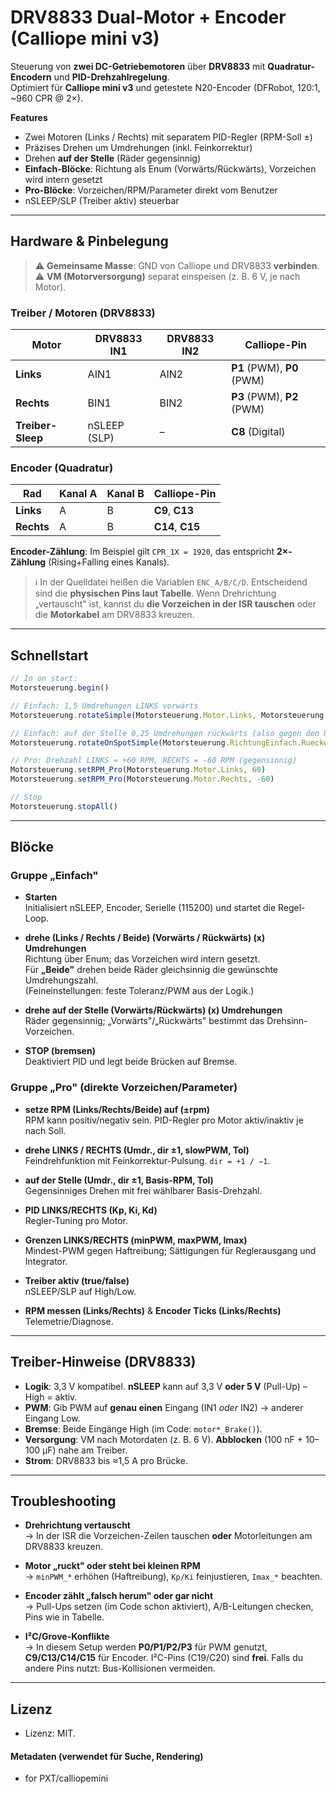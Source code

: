 # DRV8833 Dual-Motor + Encoder (Calliope mini v3)

Steuerung von **zwei DC-Getriebemotoren** über **DRV8833** mit **Quadratur-Encodern** und **PID-Drehzahlregelung**.  
Optimiert für **Calliope mini v3** und getestete N20-Encoder (DFRobot, 120:1, ~960 CPR @ 2×).

**Features**
- Zwei Motoren (Links / Rechts) mit separatem PID-Regler (RPM-Soll ±)
- Präzises Drehen um Umdrehungen (inkl. Feinkorrektur)
- Drehen **auf der Stelle** (Räder gegensinnig)
- **Einfach-Blöcke**: Richtung als Enum (Vorwärts/Rückwärts), Vorzeichen wird intern gesetzt
- **Pro-Blöcke**: Vorzeichen/RPM/Parameter direkt vom Benutzer
- nSLEEP/SLP (Treiber aktiv) steuerbar

---

## Hardware & Pinbelegung

> ⚠️ **Gemeinsame Masse**: GND von Calliope und DRV8833 **verbinden**.  
> ⚠️ **VM (Motorversorgung)** separat einspeisen (z. B. 6 V, je nach Motor).  

### Treiber / Motoren (DRV8833)

| Motor | DRV8833 IN1 | DRV8833 IN2 | Calliope-Pin |
|---|---|---|---|
| **Links** | AIN1 | AIN2 | **P1** (PWM), **P0** (PWM) |
| **Rechts** | BIN1 | BIN2 | **P3** (PWM), **P2** (PWM) |
| **Treiber-Sleep** | nSLEEP (SLP) | – | **C8** (Digital) |


### Encoder (Quadratur)

| Rad | Kanal A | Kanal B | Calliope-Pin |
|---|---|---|---|
| **Links** | A | B | **C9**, **C13** |
| **Rechts** | A | B | **C14**, **C15** |

**Encoder-Zählung**: Im Beispiel gilt `CPR_1X = 1920`, das entspricht **2×-Zählung** (Rising+Falling eines Kanals).  

> ℹ️ In der Quelldatei heißen die Variablen `ENC_A/B/C/D`. Entscheidend sind die **physischen Pins laut Tabelle**. Wenn Drehrichtung „vertauscht" ist, kannst du **die Vorzeichen in der ISR tauschen** oder die **Motorkabel** am DRV8833 kreuzen.


---

## Schnellstart

```ts
// In on start:
Motorsteuerung.begin()

// Einfach: 1,5 Umdrehungen LINKS vorwärts
Motorsteuerung.rotateSimple(Motorsteuerung.Motor.Links, Motorsteuerung.RichtungEinfach.Vorwaerts, 1.5)

// Einfach: auf der Stelle 0,25 Umdrehungen rückwärts (also gegen den Uhrzeigersinn)
Motorsteuerung.rotateOnSpotSimple(Motorsteuerung.RichtungEinfach.Rueckwaerts, 0.25)

// Pro: Drehzahl LINKS = +60 RPM, RECHTS = -60 RPM (gegensinnig)
Motorsteuerung.setRPM_Pro(Motorsteuerung.Motor.Links, 60)
Motorsteuerung.setRPM_Pro(Motorsteuerung.Motor.Rechts, -60)

// Stop
Motorsteuerung.stopAll()
```

---

## Blöcke

### Gruppe „Einfach"
- **Starten**  
  Initialisiert nSLEEP, Encoder, Serielle (115200) und startet die Regel-Loop.

- **drehe (Links / Rechts / Beide) (Vorwärts / Rückwärts) (x) Umdrehungen**  
  Richtung über Enum; das Vorzeichen wird intern gesetzt.  
  Für **„Beide"** drehen beide Räder gleichsinnig die gewünschte Umdrehungszahl.  
  (Feineinstellungen: feste Toleranz/PWM aus der Logik.)

- **drehe auf der Stelle (Vorwärts/Rückwärts) (x) Umdrehungen**  
  Räder gegensinnig; „Vorwärts"/„Rückwärts" bestimmt das Drehsinn-Vorzeichen.

- **STOP (bremsen)**  
  Deaktiviert PID und legt beide Brücken auf Bremse.

### Gruppe „Pro" (direkte Vorzeichen/Parameter)
- **setze RPM (Links/Rechts/Beide) auf (±rpm)**  
  RPM kann positiv/negativ sein. PID-Regler pro Motor aktiv/inaktiv je nach Soll.

- **drehe LINKS / RECHTS (Umdr., dir ±1, slowPWM, Tol)**  
  Feindrehfunktion mit Feinkorrektur-Pulsung. `dir = +1 / −1`.

- **auf der Stelle (Umdr., dir ±1, Basis-RPM, Tol)**  
  Gegensinniges Drehen mit frei wählbarer Basis-Drehzahl.

- **PID LINKS/RECHTS (Kp, Ki, Kd)**  
  Regler-Tuning pro Motor.

- **Grenzen LINKS/RECHTS (minPWM, maxPWM, Imax)**  
  Mindest-PWM gegen Haftreibung; Sättigungen für Reglerausgang und Integrator.

- **Treiber aktiv (true/false)**  
  nSLEEP/SLP auf High/Low.

- **RPM messen (Links/Rechts)** & **Encoder Ticks (Links/Rechts)**  
  Telemetrie/Diagnose.

---

## Treiber-Hinweise (DRV8833)

- **Logik**: 3,3 V kompatibel. **nSLEEP** kann auf 3,3 V **oder 5 V** (Pull-Up) – High = aktiv.  
- **PWM**: Gib PWM auf **genau einen** Eingang (IN1 *oder* IN2) → anderer Eingang Low.  
- **Bremse**: Beide Eingänge High (im Code: `motor*_Brake()`).  
- **Versorgung**: VM nach Motordaten (z. B. 6 V). **Abblocken** (100 nF + 10–100 µF) nahe am Treiber.  
- **Strom**: DRV8833 bis ≈1,5 A pro Brücke.

---

## Troubleshooting

- **Drehrichtung vertauscht**  
  → In der ISR die Vorzeichen-Zeilen tauschen **oder** Motorleitungen am DRV8833 kreuzen.

- **Motor „ruckt" oder steht bei kleinen RPM**  
  → `minPWM_*` erhöhen (Haftreibung), `Kp/Ki` feinjustieren, `Imax_*` beachten.

- **Encoder zählt „falsch herum" oder gar nicht**  
  → Pull-Ups setzen (im Code schon aktiviert), A/B-Leitungen checken, Pins wie in Tabelle.

- **I²C/Grove-Konflikte**  
  → In diesem Setup werden **P0/P1/P2/P3** für PWM genutzt, **C9/C13/C14/C15** für Encoder. I²C-Pins (C19/C20) sind **frei**. Falls du andere Pins nutzt: Bus-Kollisionen vermeiden.

---

## Lizenz

- Lizenz: MIT.  



#### Metadaten (verwendet für Suche, Rendering)

* for PXT/calliopemini
<script src="https://makecode.com/gh-pages-embed.js"></script><script>makeCodeRender("{{ site.makecode.home_url }}", "{{ site.github.owner_name }}/{{ site.github.repository_name }}");</script>
